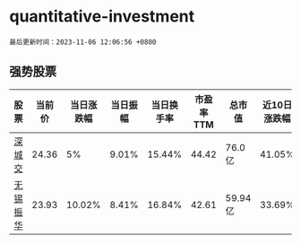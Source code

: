 # quantitative-investment

`最后更新时间：2023-11-06 12:06:56 +0800`

## 强势股票

|股票|当前价|当日涨跌幅|当日振幅|当日换手率|市盈率TTM|总市值|近10日涨跌幅|
|----|----|----|----|----|----|----|----|
|[深城交](https://xueqiu.com/S/SZ301091)|24.36|5%|9.01%|15.44%|44.42|76.0亿|41.05%|
|[无锡振华](https://xueqiu.com/S/SH605319)|23.93|10.02%|8.41%|16.84%|42.61|59.94亿|33.69%|
